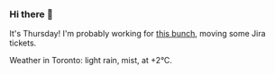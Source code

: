 ### Hi there :wave:

It's Thursday! I'm probably working for [this bunch](https://github.com/kohofinancial), moving some Jira tickets.

Weather in Toronto: light rain, mist, at +2°C.
